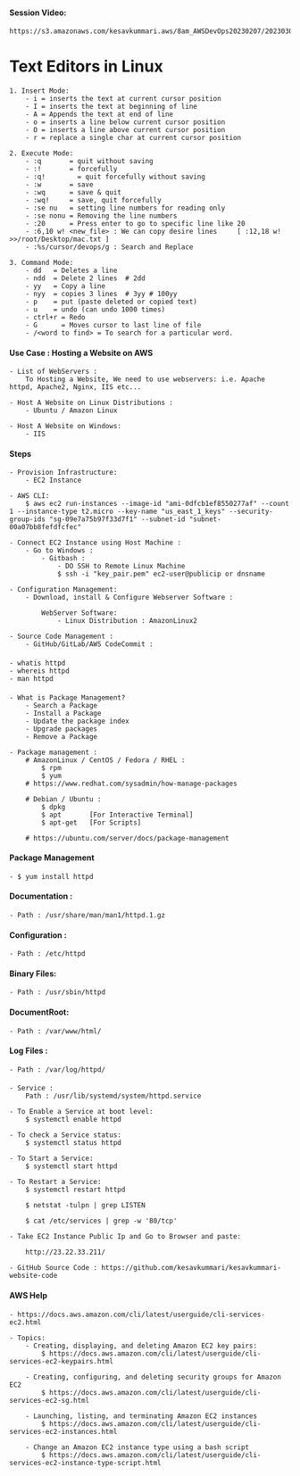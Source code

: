 #### Session Video:
    https://s3.amazonaws.com/kesavkummari.aws/8am_AWSDevOps20230207/20230309_VI_WebServer/video1572721185.mp4
    
# Text Editors in Linux 

####
    1. Insert Mode: 
        - i = inserts the text at current cursor position
        - I = inserts the text at beginning of line
        - A = Appends the text at end of line
        - o = inserts a line below current cursor position
        - O = inserts a line above current cursor position
        - r = replace a single char at current cursor position

    2. Execute Mode:
        - :q       = quit without saving
        - :!       = forcefully
        - :q!	     = quit forcefully without saving
        - :w       = save
        - :wq      = save & quit
        - :wq!     = save, quit forcefully
        - :se nu   = setting line numbers for reading only 
        - :se nonu = Removing the line numbers
        - :20      = Press enter to go to specific line like 20
        - :6,10 w! <new_file> : We can copy desire lines     [ :12,18 w! >>/root/Desktop/mac.txt ] 
        - :%s/cursor/devops/g : Search and Replace 

    3. Command Mode:
        - dd   = Deletes a line 
        - ndd  = Delete 2 lines  # 2dd 
        - yy   = Copy a line
        - nyy  = copies 3 lines  # 3yy # 100yy
        - p    = put (paste deleted or copied text)
        - u    = undo (can undo 1000 times)
        - ctrl+r = Redo
        - G      = Moves cursor to last line of file
        - /<word to find> = To search for a particular word.


#### Use Case : Hosting a Website on AWS 

    - List of WebServers :
        To Hosting a Website, We need to use webservers: i.e. Apache httpd, Apache2, Nginx, IIS etc...
            
    - Host A Website on Linux Distributions :
        - Ubuntu / Amazon Linux 

    - Host A Website on Windows:
        - IIS  

#### Steps 
    - Provision Infrastructure:
        - EC2 Instance 
    
    - AWS CLI:
        $ aws ec2 run-instances --image-id "ami-0dfcb1ef8550277af" --count 1 --instance-type t2.micro --key-name "us_east_1_keys" --security-group-ids "sg-09e7a75b97f33d7f1" --subnet-id "subnet-00a07bb8fefdfcfec"

    - Connect EC2 Instance using Host Machine :
        - Go to Windows :
            - Gitbash :
                - DO SSH to Remote Linux Machine
                $ ssh -i "key_pair.pem" ec2-user@publicip or dnsname

    - Configuration Management:
        - Download, install & Configure Webserver Software :

            WebServer Software:
                - Linux Distribution : AmazonLinux2 

    - Source Code Management :
        - GitHub/GitLab/AWS CodeCommit : 


####
    - whatis httpd
    - whereis httpd
    - man httpd

####
    - What is Package Management?
        - Search a Package 
        - Install a Package
        - Update the package index
        - Upgrade packages
        - Remove a Package
        
    - Package management :
        # AmazonLinux / CentOS / Fedora / RHEL : 
            $ rpm 
            $ yum 
        # https://www.redhat.com/sysadmin/how-manage-packages

        # Debian / Ubuntu :
            $ dpkg
            $ apt       [For Interactive Terminal]
            $ apt-get   [For Scripts]

        # https://ubuntu.com/server/docs/package-management


#### Package Management
    - $ yum install httpd

#### Documentation :
    - Path : /usr/share/man/man1/httpd.1.gz

#### Configuration :
    - Path : /etc/httpd

#### Binary Files:
    - Path : /usr/sbin/httpd

#### DocumentRoot:
    - Path : /var/www/html/

#### Log Files :
    - Path : /var/log/httpd/

#### 
    - Service :
        Path : /usr/lib/systemd/system/httpd.service

    - To Enable a Service at boot level:
        $ systemctl enable httpd
    
    - To check a Service status:
        $ systemctl status httpd

    - To Start a Service:
        $ systemctl start httpd

    - To Restart a Service:
        $ systemctl restart httpd    

        $ netstat -tulpn | grep LISTEN

        $ cat /etc/services | grep -w '80/tcp'

    - Take EC2 Instance Public Ip and Go to Browser and paste:

        http://23.22.33.211/

    - GitHub Source Code : https://github.com/kesavkummari/kesavkummari-website-code
    

#### AWS Help
    - https://docs.aws.amazon.com/cli/latest/userguide/cli-services-ec2.html

    - Topics:
        - Creating, displaying, and deleting Amazon EC2 key pairs:
            $ https://docs.aws.amazon.com/cli/latest/userguide/cli-services-ec2-keypairs.html
        
        - Creating, configuring, and deleting security groups for Amazon EC2
            $ https://docs.aws.amazon.com/cli/latest/userguide/cli-services-ec2-sg.html
        
        - Launching, listing, and terminating Amazon EC2 instances
            $ https://docs.aws.amazon.com/cli/latest/userguide/cli-services-ec2-instances.html
        
        - Change an Amazon EC2 instance type using a bash script
            $ https://docs.aws.amazon.com/cli/latest/userguide/cli-services-ec2-instance-type-script.html    
